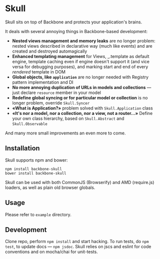 # Skull

Skull sits on top of Backbone and protects your application's brains.

It deals with several annoying things in Backbone-based development:
* **Nested views management and memory leaks** are no longer problem: nested views described in declarative way (much like events) and are created and destroyed automagically
* **Enhanced templating management** for Views, _.template as default engine, template caching even if engine doesn't support it (and vice versa for debugging purposes), and marking start and end of every *rendered* template in DOM
* **Global objects, like `application`** are no longer needed with Registry pattern implementation and DI
* **No more annoying duplication of URLs in models and collections** — just declare `resource` member in your model
* **Redefine global syncing or for particular model or collection** is no longer problem, override `Skull.Syncer`
* **«What is Application?»** problem solved with `Skull.Application` class
* **«It's nor a model, nor a collection, nor a view, not a router…»** Define your own class hierarchy, based on `Skull.Abstract` and `Skull.Observable`

And many more small improvements an even more to come.

## Installation

Skull supports npm and bower:
```
npm install backbone-skull
bower install backbone-skull
```

Skull can be used with both CommonJS (Browserify) and AMD (require.js) loaders, as well as plain old browser globals.

## Usage

Please refer to `example` directory.

## Development

Clone repo, perform `npm install` and start hacking. To run tests, do `npm test`, to update docs — `npm jsdoc`. Skull relies on jscs and eslint for code conventions and on mocha/chai for unit-tests.

